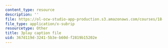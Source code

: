 ```yaml
---
content_type: resource
description: ''
file: https://ol-ocw-studio-app-production.s3.amazonaws.com/courses/18-01sc-single-variable-calculus-fall-2010/367d119d32415b3eb60df2819b15202e_CXKoCMVqM9s.vtt
file_type: application/x-subrip
resourcetype: Other
title: 3play caption file
uid: 367d119d-3241-5b3e-b60d-f2819b15202e
---
```

